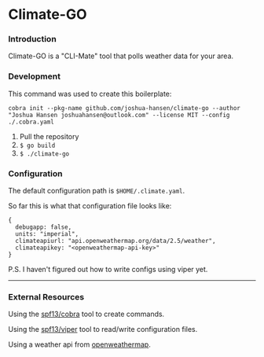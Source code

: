 # Climate-GO

### Introduction

Climate-GO is a "CLI-Mate" tool that polls weather data for
your area.

### Development

This command was used to create this boilerplate:
```
cobra init --pkg-name github.com/joshua-hansen/climate-go --author "Joshua Hansen joshuahansen@outlook.com" --license MIT --config ./.cobra.yaml
```

1. Pull the repository
2. `$ go build`
3. `$ ./climate-go`

### Configuration
The default configuration path is `$HOME/.climate.yaml`.

So far this is what that configuration file looks like:
```
{
  debugapp: false,
  units: "imperial",
  climateapiurl: "api.openweathermap.org/data/2.5/weather",
  climateapikey: "<openweathermap-api-key>"
}
```
P.S. I haven't figured out how to write configs using viper yet.
___
### External Resources

Using the [spf13/cobra](https://github.com/spf13/cobra/) tool to create
commands.

Using the [spf13/viper](https://github.com/spf13/viper/) tool to read/write
configuration files.

Using a weather api from [openweathermap](https://openweathermap.org/api).
